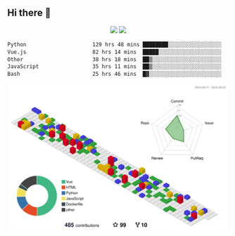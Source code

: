 ## Hi there 👋
<div align="center">
<span>  </span>
<img height="170px" src="https://github-readme-stats.vercel.app/api?username=bigQY&show_icons=true&count_private==true&v=3" /><span>        </span><img height="170px" src="https://github-readme-stats.vercel.app/api/top-langs/?username=bigQY&layout=compact&langs_count=8&hide=html&v=3" />
<span>  </span>
</div>
<div align="center">

<!--START_SECTION:waka-->

```txt
Python                     129 hrs 48 mins ████████░░░░░░░░░░░░░░░░░   32.11 %
Vue.js                     82 hrs 14 mins  █████░░░░░░░░░░░░░░░░░░░░   20.35 %
Other                      38 hrs 18 mins  ██▒░░░░░░░░░░░░░░░░░░░░░░   09.48 %
JavaScript                 35 hrs 11 mins  ██▒░░░░░░░░░░░░░░░░░░░░░░   08.71 %
Bash                       25 hrs 46 mins  █▓░░░░░░░░░░░░░░░░░░░░░░░   06.38 %
```

<!--END_SECTION:waka-->
</div>

![](./profile-3d-contrib/profile-gitblock.svg)
